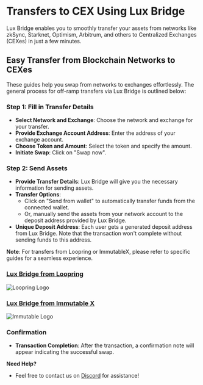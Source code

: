 # Transfers to CEX Using Lux Bridge

Lux Bridge enables you to smoothly transfer your assets from networks like zkSync, Starknet, Optimism, Arbitrum, and others to Centralized Exchanges (CEXes) in just a few minutes.

## Easy Transfer from Blockchain Networks to CEXes
These guides help you swap from networks to exchanges effortlessly. The general process for off-ramp transfers via Lux Bridge is outlined below:

### Step 1: Fill in Transfer Details
- **Select Network and Exchange**: Choose the network and exchange for your transfer.
- **Provide Exchange Account Address**: Enter the address of your exchange account.
- **Choose Token and Amount**: Select the token and specify the amount.
- **Initiate Swap**: Click on "Swap now".

### Step 2: Send Assets
- **Provide Transfer Details**: Lux Bridge will give you the necessary information for sending assets.
- **Transfer Options**: 
  - Click on "Send from wallet" to automatically transfer funds from the connected wallet.
  - Or, manually send the assets from your network account to the deposit address provided by Lux Bridge.
- **Unique Deposit Address**: Each user gets a generated deposit address from Lux Bridge. Note that the transaction won't complete without sending funds to this address.

**Note**: For transfers from Loopring or ImmutableX, please refer to specific guides for a seamless experience.

### [Lux Bridge from Loopring]()
![Loopring Logo](../../static/img/loopring-logo.png)

### [Lux Bridge from Immutable X]()
![Immutable Logo](/img/immutable-logo.png)

### Confirmation
- **Transaction Completion**: After the transaction, a confirmation note will appear indicating the successful swap.

**Need Help?**
- Feel free to contact us on [Discord](#) for assistance!
```
